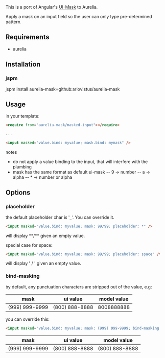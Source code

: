 This is a port of Angular's [UI-Mask][ui-mask] to Aurelia.

Apply a mask on an input field so the user can only type pre-determined pattern.

## Requirements

- aurelia

## Installation

### jspm

jspm install aurelia-mask=github:ariovistus/aurelia-mask

## Usage

in your template:

```html
<require from="aurelia-mask/masked-input"></require>

...

<input masked="value.bind: myvalue; mask.bind: mymask" />

```

notes

- do not apply a value binding to the input, that will interfere with the plumbing
- mask has the same format as default ui-mask
-- 9 -> number
-- a -> alpha
-- * -> number or alpha


## Options

### placeholder

the default placeholder char is '\_'. You can override it.

```html
<input masked="value.bind: myvalue; mask: 99/99; placeholder: *" />

```

will display \*\*/\*\* given an empty value.

special case for space:

```html
<input masked="value.bind: myvalue; mask: 99/99; placeholder: space" />

```

will display '  /  ' given an empty value.

### bind-masking

by default, any punctuation characters are stripped out of the value, e.g:


| mask            | ui value       | model value |
| ----            | --------       | ----------- |
| (999) 999-9999  | (800) 888-8888 | 8008888888  |

you can override this:

```html
<input masked="value.bind: myvalue; mask: (999) 999-9999; bind-masking: true" />

```

| mask            | ui value       | model value     |
| ----            | --------       | -----------     |
| (999) 999-9999  | (800) 888-8888 | (800) 888-8888  |



[ui-mask]: https://github.com/angular-ui/ui-mask
